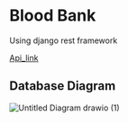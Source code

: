 # Blood Bank 

Using django rest framework

[Api_link](https://lifesafe-bank.onrender.com/)

## Database Diagram

![Untitled Diagram drawio (1)](https://github.com/H-M-Nizum/bloodbank/assets/106550437/89447878-e7d7-4949-8a8e-ff054112899a)
